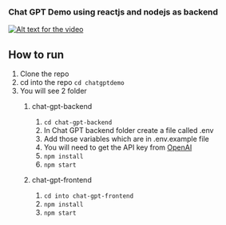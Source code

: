 ### Chat GPT Demo using reactjs and nodejs as backend

[![Alt text for the video](https://img.youtube.com/vi/YOUTUBE_VIDEO_ID/0.jpg)](https://www.youtube.com/watch?v=aJkFRv571_Q)

## How to run
1. Clone the repo
2. cd into the repo `cd chatgptdemo`
3. You will see 2 folder
   1. chat-gpt-backend 
      1. `cd chat-gpt-backend`
      2. In Chat GPT backend folder create a file called .env
      3. Add those variables which are in .env.example file
      4. You will need to get the API key from [OpenAI](https://openai.com/)
      5. `npm install`
      6. `npm start`
   
   2. chat-gpt-frontend
      1. `cd into chat-gpt-frontend`
      2. `npm install`
      3. `npm start`